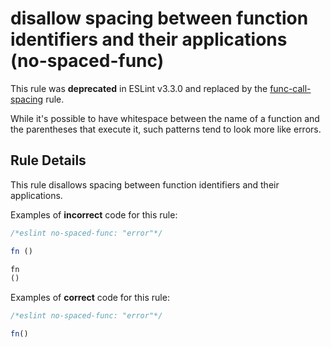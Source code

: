 # disallow spacing between function identifiers and their applications (no-spaced-func)

This rule was **deprecated** in ESLint v3.3.0 and replaced by the [func-call-spacing](func-call-spacing.md) rule.

While it's possible to have whitespace between the name of a function and the parentheses that execute it, such patterns tend to look more like errors.

## Rule Details

This rule disallows spacing between function identifiers and their applications.

Examples of **incorrect** code for this rule:

```js
/*eslint no-spaced-func: "error"*/

fn ()

fn
()
```

Examples of **correct** code for this rule:

```js
/*eslint no-spaced-func: "error"*/

fn()
```
